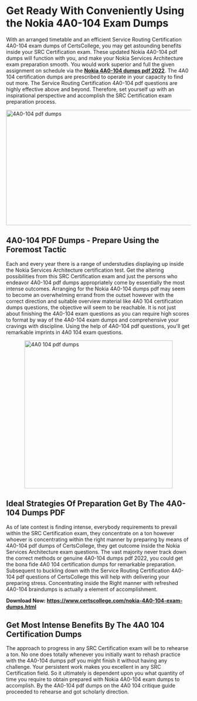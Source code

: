 <h1><strong>Get Ready With Conveniently Using the Nokia 4A0-104 Exam Dumps&nbsp;</strong></h1>
<p><span style="font-weight: 400;">With an arranged timetable and an efficient Service Routing Certification 4A0-104 exam dumps of CertsCollege, you may get astounding benefits inside your SRC Certification exam. These updated Nokia 4A0-104 pdf dumps will function with you, and make your Nokia Services Architecture exam preparation smooth. You would work superior and full the given assignment on schedule via the <strong><a href="https://www.certscollege.com/nokia-4A0-104-exam-dumps.html">Nokia 4A0-104 dumps pdf 2022</a></strong>. The 4A0 104 certification dumps are prescribed to operate in your capacity to find out more. The Service Routing Certification 4A0-104 pdf questions are highly effective above and beyond. Therefore, set yourself up with an inspirational perspective and accomplish the SRC Certification exam preparation process.&nbsp;</span></p>
<p><span style="font-weight: 400;"><img style="display: block; margin-left: auto; margin-right: auto;" src="https://i.ibb.co/CPDK3ps/Yellow-and-Blue-Initiative-Blog-Banner.png" alt="4A0-104 pdf dumps" width="559" height="315" /></span></p>
<h2><strong>4A0-104 PDF Dumps - Prepare Using the Foremost Tactic</strong></h2>
<p><span style="font-weight: 400;">Each and every year there is a range of understudies displaying up inside the Nokia Services Architecture certification test. Get the altering possibilities from this SRC Certification exam and just the persons who endeavor 4A0-104 pdf dumps appropriately come by essentially the most intense outcomes. Arranging for the Nokia 4A0-104 dumps pdf may seem to become an overwhelming errand from the outset however with the correct direction and suitable overview material like 4A0 104 certification dumps questions, the objective will seem to be reachable. It is not just about finishing the 4A0-104 exam questions as you can require high scores to format by way of the 4A0-104 exam dumps and comprehensive your cravings with discipline. Using the help of 4A0-104 pdf questions, you'll get remarkable imprints in 4A0 104 exam questions.</span></p>
<p><span style="font-weight: 400;"><a href="https://tinyurl.com/yb4k5k8s"><img style="display: block; margin-left: auto; margin-right: auto;" src="https://i.ibb.co/9tMrhdY/Teacher-Appreciation-Invitation.png" alt="4A0 104 pdf dumps " width="404" height="404" /></a></span></p>
<h2><strong>Ideal Strategies Of Preparation Get By The 4A0-104 Dumps PDF</strong></h2>
<p><span style="font-weight: 400;">As of late contest is finding intense, everybody requirements to prevail within the SRC Certification exam, they concentrate on a ton however whoever is concentrating within the right manner by preparing by means of 4A0-104 pdf dumps of CertsCollege, they get outcome inside the Nokia Services Architecture exam questions. The vast majority never track down the correct methods or genuine 4A0-104 dumps pdf 2022, you could get the bona fide 4A0 104 certification dumps for remarkable preparation. Subsequent to buckling down with the Service Routing Certification 4A0-104 pdf questions of CertsCollege this will help with delivering your preparing stress. Concentrating inside the Right manner with refreshed 4A0-104 braindumps is actually a element of accomplishment.</span></p>
<p><span style="font-weight: 400;"><strong>Download Now: <a href="https://www.certscollege.com/nokia-4A0-104-exam-dumps.html">https://www.certscollege.com/nokia-4A0-104-exam-dumps.html</a></strong></span></p>
<h2><strong>Get Most Intense Benefits By The 4A0 104 Certification Dumps</strong></h2>
<p><span style="font-weight: 400;">The approach to progress in any SRC Certification exam will be to rehearse a ton. No one does totally whenever you initially want to rehash practice with the 4A0-104 dumps pdf you might finish it without having any challenge. Your persistent work makes you excellent in any SRC Certification field. So it ultimately is dependent upon you what quantity of time you require to obtain prepared with Nokia 4A0-104 exam dumps to accomplish. By the 4A0-104 pdf dumps on the 4A0 104 critique guide proceeded to rehearse and got scholarly direction.</span></p>
